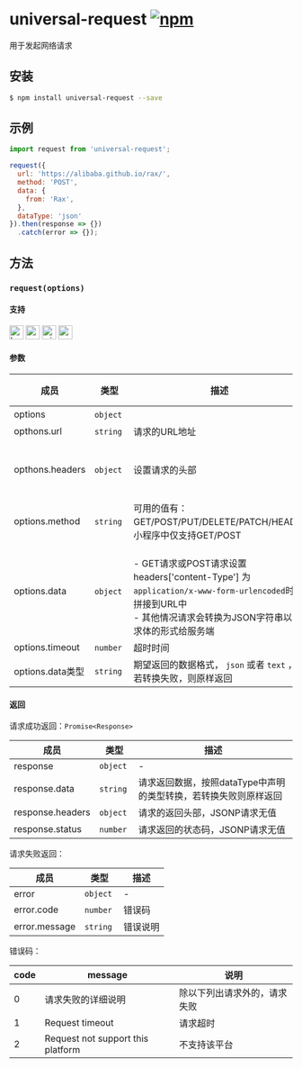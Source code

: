 # universal-request [![npm](https://img.shields.io/npm/v/universal-request.svg)](https://www.npmjs.com/package/universal-request)

用于发起网络请求

## 安装

```bash
$ npm install universal-request --save
```

## 示例

```javascript
import request from 'universal-request';

request({
  url: 'https://alibaba.github.io/rax/',
  method: 'POST',
  data: {
    from: 'Rax',
  },
  dataType: 'json'
}).then(response => {})
  .catch(error => {});

```

## 方法

### `request(options)`

#### 支持

<img alt="browser" src="https://gw.alicdn.com/tfs/TB1uYFobGSs3KVjSZPiXXcsiVXa-200-200.svg" width="25px" height="25px" /> <img alt="weex" src="https://gw.alicdn.com/tfs/TB1jM0ebMaH3KVjSZFjXXcFWpXa-200-200.svg" width="25px" height="25px" /> <img alt="miniApp" src="https://gw.alicdn.com/tfs/TB1bBpmbRCw3KVjSZFuXXcAOpXa-200-200.svg" width="25px" height="25px" /> <img alt="wechatMiniprogram" src="https://img.alicdn.com/tfs/TB1slcYdxv1gK0jSZFFXXb0sXXa-200-200.svg" width="25px" height="25px">

#### 参数

| 成员 | 类型 | 描述 | 必选 | 默认值 |
| --- | --- | --- | --- | --- |
| options | `object`  |  | 是 | - |
| opthons.url | `string`  | 请求的URL地址 | 是 |  - |
| opthons.headers | `object`  | 设置请求的头部 | 否 | {<br />  'Content-Type': 'application/json'<br />} |
| options.method | `string`  | 可用的值有：GET/POST/PUT/DELETE/PATCH/HEAD，小程序中仅支持GET/POST | 否 |  `GET`  |
| options.data | `object`  | <br />- GET请求或POST请求设置headers['content-Type'] 为 `application/x-www-form-urlencoded`时会拼接到URL中<br />- 其他情况请求会转换为JSON字符串以请求体的形式给服务端<br /> | 否 | - |
| options.timeout | `number`  | 超时时间 | 否 | 20000 (ms) |
| options.data类型 | `string`  | 期望返回的数据格式， `json` 或者 `text` ，若转换失败，则原样返回 | 否 | `json`  |

#### 返回

请求成功返回：`Promise<Response>`

| 成员 | 类型 | 描述 |
| --- | --- | --- |
| response | `object` | - |
| response.data | `string`  | 请求返回数据，按照dataType中声明的类型转换，若转换失败则原样返回 |
| response.headers | `object`  | 请求的返回头部，JSONP请求无值 |
| response.status | `number`  | 请求返回的状态码，JSONP请求无值 |

请求失败返回：

| 成员 | 类型 | 描述 |
| --- | --- | --- |
| error | `object` | - |
| error.code | `number`  | 错误码 |
| error.message | `string`  | 错误说明 |

错误码：

| code | message | 说明 |
| --- | --- | --- |
| 0 | 请求失败的详细说明 | 除以下列出请求外的，请求失败 |
| 1 | Request timeout | 请求超时 |
| 2 | Request not support this platform | 不支持该平台 |
